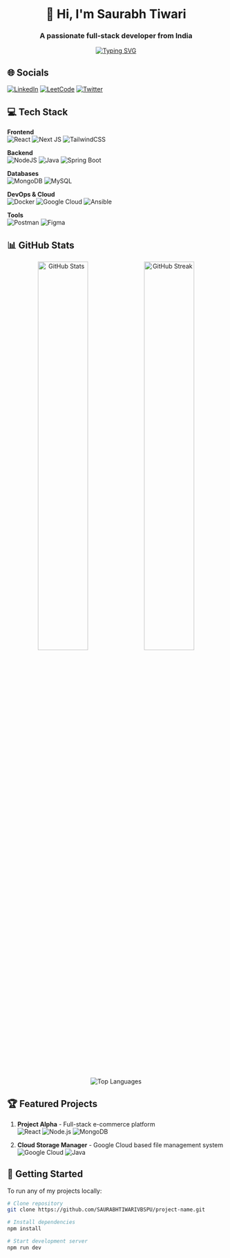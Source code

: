 <h1 align="center">👋 Hi, I'm Saurabh Tiwari</h1>
<h3 align="center">A passionate full-stack developer from India</h3>

<p align="center">
  <a href="https://git.io/typing-svg"><img src="https://readme-typing-svg.demolab.com?font=Fira+Code&pause=1000&color=20C20E&center=true&vCenter=true&width=435&lines=Java+%7C+React+%7C+Next.js+Developer;Cloud+Enthusiast+%7C+DevOps+Learner;Open+Source+Contributor" alt="Typing SVG" /></a>
</p>

## 🌐 Socials
[![LinkedIn](https://img.shields.io/badge/LinkedIn-0077B5?style=for-the-badge&logo=linkedin&logoColor=white)](https://www.linkedin.com/in/saurabh-tiwari-a3296b227/)
[![LeetCode](https://img.shields.io/badge/LeetCode-FFA116?style=for-the-badge&logo=leetcode&logoColor=white)](https://leetcode.com/yourprofile)
[![Twitter](https://img.shields.io/badge/Twitter-1DA1F2?style=for-the-badge&logo=twitter&logoColor=white)](https://twitter.com/yourhandle)

## 💻 Tech Stack
**Frontend**  
![React](https://img.shields.io/badge/React-20232A?style=for-the-badge&logo=react&logoColor=61DAFB) 
![Next JS](https://img.shields.io/badge/Next-black?style=for-the-badge&logo=next.js&logoColor=white)
![TailwindCSS](https://img.shields.io/badge/tailwindcss-%2338B2AC.svg?style=for-the-badge&logo=tailwind-css&logoColor=white)

**Backend**  
![NodeJS](https://img.shields.io/badge/node.js-6DA55F?style=for-the-badge&logo=node.js&logoColor=white) 
![Java](https://img.shields.io/badge/java-%23ED8B00.svg?style=for-the-badge&logo=openjdk&logoColor=white)
![Spring Boot](https://img.shields.io/badge/Spring_Boot-F2F4F9?style=for-the-badge&logo=spring-boot)

**Databases**  
![MongoDB](https://img.shields.io/badge/MongoDB-%234ea94b.svg?style=for-the-badge&logo=mongodb&logoColor=white)
![MySQL](https://img.shields.io/badge/mysql-%2300f.svg?style=for-the-badge&logo=mysql&logoColor=white)

**DevOps & Cloud**  
![Docker](https://img.shields.io/badge/docker-%230db7ed.svg?style=for-the-badge&logo=docker&logoColor=white)
![Google Cloud](https://img.shields.io/badge/GoogleCloud-%234285F4.svg?style=for-the-badge&logo=google-cloud&logoColor=white)
![Ansible](https://img.shields.io/badge/ansible-%231A1918.svg?style=for-the-badge&logo=ansible&logoColor=white)

**Tools**  
![Postman](https://img.shields.io/badge/Postman-FF6C37?style=for-the-badge&logo=postman&logoColor=white) 
![Figma](https://img.shields.io/badge/figma-%23F24E1E.svg?style=for-the-badge&logo=figma&logoColor=white)

## 📊 GitHub Stats
<p align="center">
  <img src="https://github-readme-stats.vercel.app/api?username=SAURABHTIWARIVBSPU&show_icons=true&theme=radical" alt="GitHub Stats" width="48%"/>
  <img src="https://github-readme-streak-stats.herokuapp.com/?user=SAURABHTIWARIVBSPU&theme=radical" alt="GitHub Streak" width="48%"/>
</p>

<p align="center">
  <img src="https://github-readme-stats.vercel.app/api/top-langs/?username=SAURABHTIWARIVBSPU&layout=compact&theme=radical" alt="Top Languages"/>
</p>

## 🏆 Featured Projects
1. **Project Alpha** - Full-stack e-commerce platform  
   ![React](https://img.shields.io/badge/-React-61DAFB?logo=react&logoColor=white) 
   ![Node.js](https://img.shields.io/badge/-Node.js-339933?logo=node.js&logoColor=white)
   ![MongoDB](https://img.shields.io/badge/-MongoDB-47A248?logo=mongodb&logoColor=white)

2. **Cloud Storage Manager** - Google Cloud based file management system  
   ![Google Cloud](https://img.shields.io/badge/-GCP-4285F4?logo=google-cloud&logoColor=white)
   ![Java](https://img.shields.io/badge/-Java-007396?logo=java&logoColor=white)

## 🚀 Getting Started
To run any of my projects locally:
```bash
# Clone repository
git clone https://github.com/SAURABHTIWARIVBSPU/project-name.git

# Install dependencies
npm install

# Start development server
npm run dev
